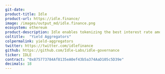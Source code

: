 ```yaml
---
git-date:
product-title: Idle
product-url: https://idle.finance/
image: /images/output_md/idle.finance.png
ecosystem: ethereum
product-description: Idle enables tokenizing the best interest rate among Ethereum money markets. [Interview with Idle co-founder, Matteo Pandolfi](/idle).
coltitle:  "Yield Aggregators"
colpermalink: yield-aggregators
twitter: https://twitter.com/idlefinance
github: https://github.com/Idle-Labs/idle-governance
ticker: IDLE
contract: "0x875773784Af8135eA0ef43b5a374AaD105c5D39e"
decimals: 18
---
```

